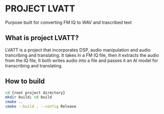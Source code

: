 # PROJECT LVATT
Purpose built for converting FM IQ to WAV and trascribed text

## What is project LVATT?
LVATT is a project that incorporates DSP, audio manipulation and audio trancribing and translating. It takes in a FM IQ file, then it extracts the audio from the IQ file, It both writes audio into a file and passes it an AI model for transcribing and translating.

## How to build
```bash
cd {root project directory}
mkdir build; cd build
cmake ..
cmake --build . --config Release
```